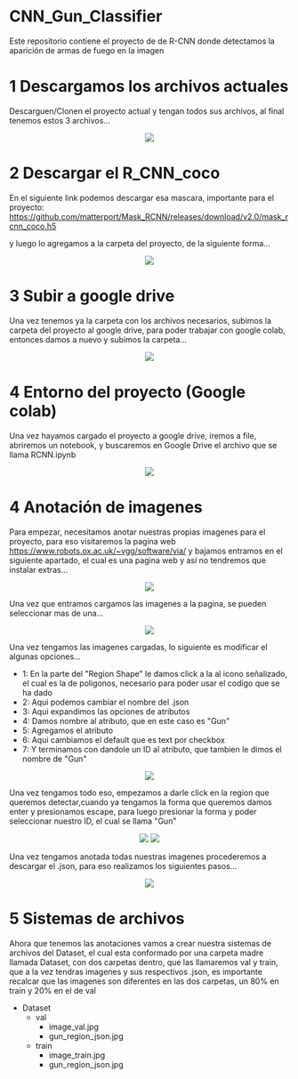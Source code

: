 # CNN_Gun_Classifier
Este repositorio contiene el proyecto de de R-CNN donde detectamos la aparición de armas de fuego en la imagen 

# 1 Descargamos los archivos actuales

Descarguen/Clonen el proyecto actual y tengan todos sus archivos, al final tenemos estos 3 archivos...

<p align="center">
  <img src="https://user-images.githubusercontent.com/94633259/150457131-9755314b-37c7-48da-9a35-46b2742653e2.png" />
</p>

# 2 Descargar el R_CNN_coco

En el siguiente link podemos descargar esa mascara, importante para el proyecto: 
https://github.com/matterport/Mask_RCNN/releases/download/v2.0/mask_rcnn_coco.h5

y luego lo agregamos a la carpeta del proyecto, de la siguiente forma...

<p align="center">
  <img src="https://user-images.githubusercontent.com/94633259/150457464-78682350-ca14-4b74-b9b0-b972f65b806a.png" />
</p>

# 3 Subir a google drive

Una vez tenemos ya la carpeta con los archivos necesarios, subimos la carpeta del proyecto al google drive, para poder trabajar con google colab, entonces damos a nuevo y subimos la carpeta...

<p align="center">
  <img src="https://user-images.githubusercontent.com/94633259/150457913-fd3b67e7-372a-411f-b70d-f563d4e17a58.png" />
</p>


# 4 Entorno del proyecto (Google colab)

Una vez hayamos cargado el proyecto a google drive, iremos a file, abriremos un notebook, y buscaremos en Google Drive el archivo que se llama RCNN.ipynb

<p align="center">
  <img src="https://user-images.githubusercontent.com/94633259/150458265-d40dd257-3251-448b-993e-301e2c0f8fe9.png" />
</p>


# 4 Anotación de imagenes

Para empezar, necesitamos anotar nuestras propias imagenes para el proyecto, para eso visitaremos la pagina web https://www.robots.ox.ac.uk/~vgg/software/via/ y bajamos entramos en el siguiente apartado, el cual es una pagina web y asi no tendremos que instalar extras...

<p align="center">
  <img src="https://user-images.githubusercontent.com/94633259/150449962-ab819e98-8abd-45d1-88d2-0c83bedac520.png" />
</p>

Una vez que entramos cargamos las imagenes a la pagina, se pueden seleccionar mas de una...

<p align="center">
  <img src="https://user-images.githubusercontent.com/94633259/150450400-6abff292-9411-42b0-9cb1-95579d217cd1.png" />
</p>

Una vez tengamos las imagenes cargadas, lo siguiente es modificar el algunas opciones...

- 1: En la parte del "Region Shape" le damos click a la al icono señalizado, el cual es la de poligonos, necesario para poder usar el codigo que se ha dado
- 2: Aqui podemos cambiar el nombre del .json
- 3: Aqui expandimos las opciones de atributos
- 4: Damos nombre al atributo, que en este caso es "Gun"
- 5: Agregamos el atributo
- 6: Aqui cambiamos el default que es text por checkbox
- 7: Y terminamos con dandole un ID al atributo, que tambien le dimos el nombre de "Gun"
 
 <p align="center">
  <img src="https://user-images.githubusercontent.com/94633259/150450686-e0d26696-32d9-4275-9ce0-f499d05cf751.png" />
</p>

Una vez tengamos todo eso, empezamos a darle click en la region que queremos detectar,cuando ya tengamos la forma que queremos damos enter y presionamos escape, para luego presionar la forma y poder seleccionar nuestro ID, el cual se llama "Gun"

<p align="center">
  <img src="https://user-images.githubusercontent.com/94633259/150451302-dd0a1688-e65f-415e-817b-f3254690d518.png" />
  <img src="https://user-images.githubusercontent.com/94633259/150451516-1d0a5e65-f8cb-475d-aed9-feaa477f7ec2.png" />
</p>

Una vez tengamos anotada todas nuestras imagenes procederemos a descargar el .json, para eso realizamos los siguientes pasos...

<p align="center">
  <img src="https://user-images.githubusercontent.com/94633259/150453348-1d747c5a-69cc-4769-b0b5-4dedb7eaa694.png" />
</p>


# 5 Sistemas de archivos

Ahora que tenemos las anotaciones vamos a crear nuestra sistemas de archivos del Dataset, el cual esta conformado por una carpeta madre llamada Dataset, con dos carpetas dentro, que las llamaremos val y train, que a la vez tendras imagenes y sus respectivos .json, es importante recalcar que las imagenes son diferentes en las dos carpetas, un 80% en train y 20% en el de val

- Dataset
  - val
    - image_val.jpg
    - gun_region_json.jpg
  - train
    - image_train.jpg
    - gun_region_json.jpg


